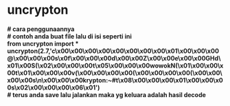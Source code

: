 # uncrypton
<b># cara penggunaannya </b><br>
<b># contoh anda buat file lalu di isi seperti ini</n><br>
from uncrypton import *<br>
uncrypton(2.7,'c\x00\x00\x00\x00\x00\x00\x00\x00\x01\x00\x00\x00@\x00\x00\x00s\x0f\x00\x00\x00d\x00\x00Z\x00\x00e\x00\x00GHd\x01\x00S(\x02\x00\x00\x00t\x05\x00\x00\x00wowokN(\x01\x00\x00\x00t\x01\x00\x00\x00v(\x00\x00\x00\x00(\x00\x00\x00\x00(\x00\x00\x00\x00s\n\x00\x00\x00krypton:~#t\x08\x00\x00\x00<module>\x01\x00\x00\x00s\x02\x00\x00\x00\x06\x01')<br>
<b># terus anda save lalu jalankan maka yg keluara adalah hasil decode</b><br>
